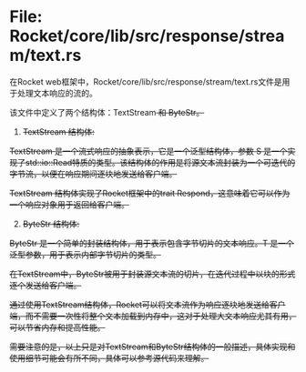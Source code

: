 # File: Rocket/core/lib/src/response/stream/text.rs

在Rocket web框架中，Rocket/core/lib/src/response/stream/text.rs文件是用于处理文本响应的流的。

该文件中定义了两个结构体：TextStream<S> 和 ByteStr<T>。

1. TextStream<S> 结构体:

TextStream<S> 是一个流式响应的抽象表示，它是一个泛型结构体，参数 S 是一个实现了std::io::Read特质的类型。该结构体的作用是将源文本流封装为一个可迭代的字节流，以便在响应期间逐块地发送给客户端。

TextStream<S> 结构体实现了Rocket框架中的trait Respond，这意味着它可以作为一个响应对象用于返回给客户端。

2. ByteStr<T> 结构体:

ByteStr<T> 是一个简单的封装结构体，用于表示包含字节切片的文本响应。T 是一个泛型参数，用于表示内部字节切片的类型。

在TextStream<S>中，ByteStr<T>被用于封装源文本流的切片，在迭代过程中以块的形式逐个发送给客户端。

通过使用TextStream<S>结构体，Rocket可以将文本流作为响应逐块地发送给客户端，而不需要一次性将整个文本加载到内存中，这对于处理大文本响应尤其有用，可以节省内存和提高性能。

需要注意的是，以上只是对TextStream<S>和ByteStr<T>结构体的一般描述，具体实现和使用细节可能会有所不同，具体可以参考源代码来理解。

